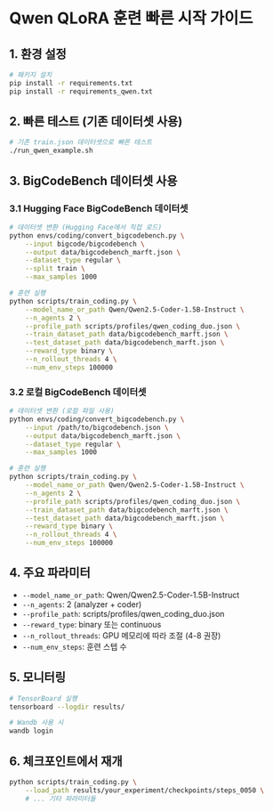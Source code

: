 # Qwen QLoRA 훈련 빠른 시작 가이드

## 1. 환경 설정

```bash
# 패키지 설치
pip install -r requirements.txt
pip install -r requirements_qwen.txt
```

## 2. 빠른 테스트 (기존 데이터셋 사용)

```bash
# 기존 train.json 데이터셋으로 빠른 테스트
./run_qwen_example.sh
```

## 3. BigCodeBench 데이터셋 사용

### 3.1 Hugging Face BigCodeBench 데이터셋
```bash
# 데이터셋 변환 (Hugging Face에서 직접 로드)
python envs/coding/convert_bigcodebench.py \
    --input bigcode/bigcodebench \
    --output data/bigcodebench_marft.json \
    --dataset_type regular \
    --split train \
    --max_samples 1000

# 훈련 실행
python scripts/train_coding.py \
    --model_name_or_path Qwen/Qwen2.5-Coder-1.5B-Instruct \
    --n_agents 2 \
    --profile_path scripts/profiles/qwen_coding_duo.json \
    --train_dataset_path data/bigcodebench_marft.json \
    --test_dataset_path data/bigcodebench_marft.json \
    --reward_type binary \
    --n_rollout_threads 4 \
    --num_env_steps 100000
```

### 3.2 로컬 BigCodeBench 데이터셋
```bash
# 데이터셋 변환 (로컬 파일 사용)
python envs/coding/convert_bigcodebench.py \
    --input /path/to/bigcodebench.json \
    --output data/bigcodebench_marft.json \
    --dataset_type regular \
    --max_samples 1000

# 훈련 실행
python scripts/train_coding.py \
    --model_name_or_path Qwen/Qwen2.5-Coder-1.5B-Instruct \
    --n_agents 2 \
    --profile_path scripts/profiles/qwen_coding_duo.json \
    --train_dataset_path data/bigcodebench_marft.json \
    --test_dataset_path data/bigcodebench_marft.json \
    --reward_type binary \
    --n_rollout_threads 4 \
    --num_env_steps 100000
```

## 4. 주요 파라미터

- `--model_name_or_path`: Qwen/Qwen2.5-Coder-1.5B-Instruct
- `--n_agents`: 2 (analyzer + coder)
- `--profile_path`: scripts/profiles/qwen_coding_duo.json
- `--reward_type`: binary 또는 continuous
- `--n_rollout_threads`: GPU 메모리에 따라 조절 (4-8 권장)
- `--num_env_steps`: 훈련 스텝 수

## 5. 모니터링

```bash
# TensorBoard 실행
tensorboard --logdir results/

# Wandb 사용 시
wandb login
```

## 6. 체크포인트에서 재개

```bash
python scripts/train_coding.py \
    --load_path results/your_experiment/checkpoints/steps_0050 \
    # ... 기타 파라미터들
```
